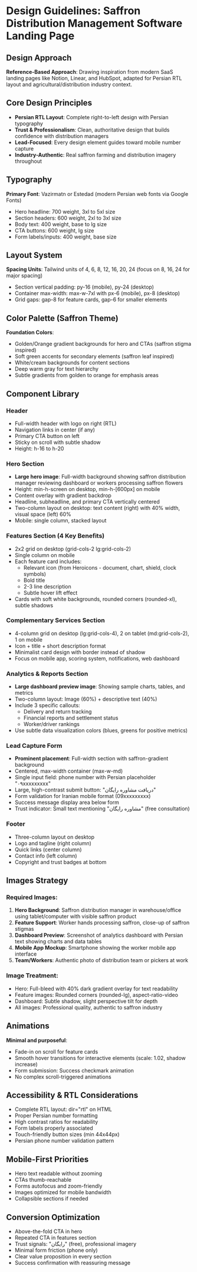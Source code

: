 # Design Guidelines: Saffron Distribution Management Software Landing Page

## Design Approach
**Reference-Based Approach**: Drawing inspiration from modern SaaS landing pages like Notion, Linear, and HubSpot, adapted for Persian RTL layout and agricultural/distribution industry context.

## Core Design Principles
- **Persian RTL Layout**: Complete right-to-left design with Persian typography
- **Trust & Professionalism**: Clean, authoritative design that builds confidence with distribution managers
- **Lead-Focused**: Every design element guides toward mobile number capture
- **Industry-Authentic**: Real saffron farming and distribution imagery throughout

## Typography
**Primary Font**: Vazirmatn or Estedad (modern Persian web fonts via Google Fonts)
- Hero headline: 700 weight, 3xl to 5xl size
- Section headers: 600 weight, 2xl to 3xl size
- Body text: 400 weight, base to lg size
- CTA buttons: 600 weight, lg size
- Form labels/inputs: 400 weight, base size

## Layout System
**Spacing Units**: Tailwind units of 4, 6, 8, 12, 16, 20, 24 (focus on 8, 16, 24 for major spacing)
- Section vertical padding: py-16 (mobile), py-24 (desktop)
- Container max-width: max-w-7xl with px-6 (mobile), px-8 (desktop)
- Grid gaps: gap-8 for feature cards, gap-6 for smaller elements

## Color Palette (Saffron Theme)
**Foundation Colors**:
- Golden/Orange gradient backgrounds for hero and CTAs (saffron stigma inspired)
- Soft green accents for secondary elements (saffron leaf inspired)
- White/cream backgrounds for content sections
- Deep warm gray for text hierarchy
- Subtle gradients from golden to orange for emphasis areas

## Component Library

### Header
- Full-width header with logo on right (RTL)
- Navigation links in center (if any)
- Primary CTA button on left
- Sticky on scroll with subtle shadow
- Height: h-16 to h-20

### Hero Section
- **Large hero image**: Full-width background showing saffron distribution manager reviewing dashboard or workers processing saffron flowers
- Height: min-h-screen on desktop, min-h-[600px] on mobile
- Content overlay with gradient backdrop
- Headline, subheadline, and primary CTA vertically centered
- Two-column layout on desktop: text content (right) with 40% width, visual space (left) 60%
- Mobile: single column, stacked layout

### Features Section (4 Key Benefits)
- 2x2 grid on desktop (grid-cols-2 lg:grid-cols-2)
- Single column on mobile
- Each feature card includes:
  - Relevant icon (from Heroicons - document, chart, shield, clock symbols)
  - Bold title
  - 2-3 line description
  - Subtle hover lift effect
- Cards with soft white backgrounds, rounded corners (rounded-xl), subtle shadows

### Complementary Services Section
- 4-column grid on desktop (lg:grid-cols-4), 2 on tablet (md:grid-cols-2), 1 on mobile
- Icon + title + short description format
- Minimalist card design with border instead of shadow
- Focus on mobile app, scoring system, notifications, web dashboard

### Analytics & Reports Section
- **Large dashboard preview image**: Showing sample charts, tables, and metrics
- Two-column layout: Image (60%) + descriptive text (40%)
- Include 3 specific callouts:
  - Delivery and return tracking
  - Financial reports and settlement status
  - Worker/driver rankings
- Use subtle data visualization colors (blues, greens for positive metrics)

### Lead Capture Form
- **Prominent placement**: Full-width section with saffron-gradient background
- Centered, max-width container (max-w-md)
- Single input field: phone number with Persian placeholder "۰۹xxxxxxxxx"
- Large, high-contrast submit button: "دریافت مشاوره رایگان"
- Form validation for Iranian mobile format (09xxxxxxxxx)
- Success message display area below form
- Trust indicator: Small text mentioning "مشاوره رایگان" (free consultation)

### Footer
- Three-column layout on desktop
- Logo and tagline (right column)
- Quick links (center column)
- Contact info (left column)
- Copyright and trust badges at bottom

## Images Strategy

### Required Images:
1. **Hero Background**: Saffron distribution manager in warehouse/office using tablet/computer with visible saffron product
2. **Feature Support**: Worker hands processing saffron, close-up of saffron stigmas
3. **Dashboard Preview**: Screenshot of analytics dashboard with Persian text showing charts and data tables
4. **Mobile App Mockup**: Smartphone showing the worker mobile app interface
5. **Team/Workers**: Authentic photo of distribution team or pickers at work

### Image Treatment:
- Hero: Full-bleed with 40% dark gradient overlay for text readability
- Feature images: Rounded corners (rounded-lg), aspect-ratio-video
- Dashboard: Subtle shadow, slight perspective tilt for depth
- All images: Professional quality, authentic to saffron industry

## Animations
**Minimal and purposeful**:
- Fade-in on scroll for feature cards
- Smooth hover transitions for interactive elements (scale: 1.02, shadow increase)
- Form submission: Success checkmark animation
- No complex scroll-triggered animations

## Accessibility & RTL Considerations
- Complete RTL layout: dir="rtl" on HTML
- Proper Persian number formatting
- High contrast ratios for readability
- Form labels properly associated
- Touch-friendly button sizes (min 44x44px)
- Persian phone number validation pattern

## Mobile-First Priorities
- Hero text readable without zooming
- CTAs thumb-reachable
- Forms autofocus and zoom-friendly
- Images optimized for mobile bandwidth
- Collapsible sections if needed

## Conversion Optimization
- Above-the-fold CTA in hero
- Repeated CTA in features section
- Trust signals: "رایگان" (free), professional imagery
- Minimal form friction (phone only)
- Clear value proposition in every section
- Success confirmation with reassuring message